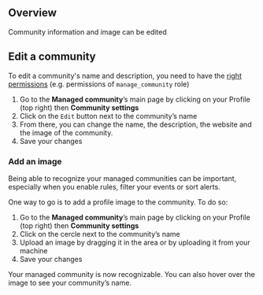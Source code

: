 ## Overview

Community information and image can be edited

## Edit a community

To edit a community's name and description, you need to have the [right permissions](https://docs.sekoia.io/getting_started/roles/#legacy-roles) (e.g. permissions of `manage_community` role) 

1. Go to the **Managed community**’s main page by clicking on your Profile (top right) then **Community settings**
2. Click on the `Edit` button next to the community’s name 
3. From there, you can change the name, the description, the website and the image of the community.
4. Save your changes


### Add an image

Being able to recognize your managed communities can be important, especially when you enable rules, filter your events or sort alerts. 

One way to go is to add a profile image to the community. To do so: 

1. Go to the **Managed community**’s main page by clicking on your Profile (top right) then **Community settings**
2. Click on the cercle next to the community’s name 
3. Upload an image by dragging it in the area or by uploading it from your machine 
4. Save your changes

Your managed community is now recognizable. You can also hover over the image to see your community’s name.
